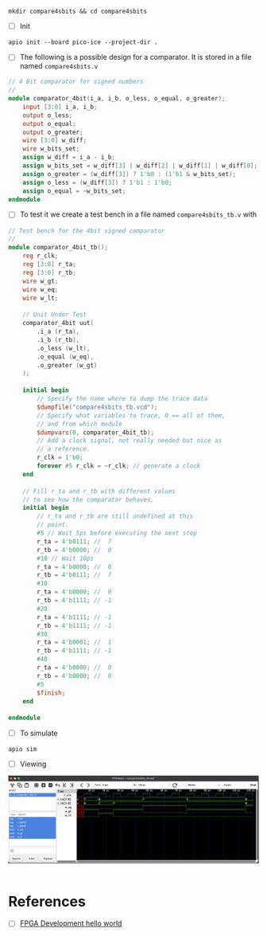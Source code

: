 # 

```
mkdir compare4sbits && cd compare4sbits
```

- [ ] Init

```
apio init --board pico-ice --project-dir .
```

- [ ] The following is a possible design for a comparator. It is stored in a file named `compare4sbits.v`

```verilog
// 4 Bit comparator for signed numbers
//
module comparator_4bit(i_a, i_b, o_less, o_equal, o_greater);
    input [3:0] i_a, i_b;
    output o_less;
    output o_equal;
    output o_greater;
    wire [3:0] w_diff;
    wire w_bits_set;
    assign w_diff = i_a - i_b;
    assign w_bits_set = w_diff[3] | w_diff[2] | w_diff[1] | w_diff[0];
    assign o_greater = (w_diff[3]) ? 1'b0 : (1'b1 & w_bits_set);
    assign o_less = (w_diff[3]) ? 1'b1 : 1'b0;
    assign o_equal = ~w_bits_set;
endmodule
```

- [ ] To test it we create a test bench in a file named `compare4sbits_tb.v` with

```verilog
// Test bench for the 4bit signed comparator
//
module comparator_4bit_tb();
    reg r_clk;
    reg [3:0] r_ta;
    reg [3:0] r_tb;
    wire w_gt;
    wire w_eq;
    wire w_lt;

    // Unit Under Test
    comparator_4bit uut(
        .i_a (r_ta),
        .i_b (r_tb),
        .o_less (w_lt),
        .o_equal (w_eq),
        .o_greater (w_gt)
    );

    initial begin
        // Specify the name where to dump the trace data
        $dumpfile("compare4sbits_tb.vcd");
        // Specify what variables to trace, 0 == all of them,
        // and from which module
        $dumpvars(0, comparator_4bit_tb);
        // Add a clock signal, not really needed but nice as
        // a reference.
        r_clk = 1'b0;
        forever #5 r_clk = ~r_clk; // generate a clock
    end

    // Fill r_ta and r_tb with different values
    // to see how the comparator behaves.
    initial begin
        // r_ta and r_tb are still undefined at this
        // point.
        #5 // Wait 5ps before executing the next step
        r_ta = 4'b0111; //  7
        r_tb = 4'b0000; //  0
        #10 // Wait 10ps
        r_ta = 4'b0000; //  0
        r_tb = 4'b0111; //  7
        #10
        r_ta = 4'b0000; //  0
        r_tb = 4'b1111; // -1
        #20
        r_ta = 4'b1111; // -1
        r_tb = 4'b1111; // -1
        #30
        r_ta = 4'b0001; //  1
        r_tb = 4'b1111; // -1
        #40
        r_ta = 4'b0000; //  0
        r_tb = 4'b0000; //  0
        #5
        $finish;
    end

endmodule
```

- [ ] To simulate 

```
apio sim
```

- [ ] Viewing

<img src=images/gtkwave_compare4sbits.png width='' height='' > <img>


# References

- [ ] [FPGA Development hello world](https://timesink.nl/2023-12-26-apio.html)
